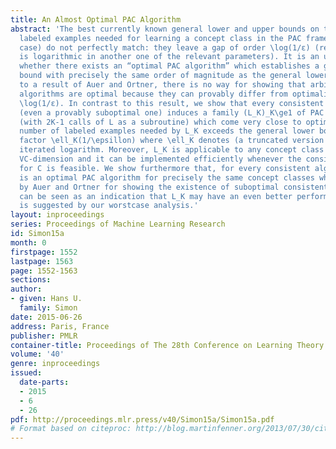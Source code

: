 ```yaml
---
title: An Almost Optimal PAC Algorithm
abstract: 'The best currently known general lower and upper bounds on the number of
  labeled examples needed for learning a concept class in the PAC framework (the realizable
  case) do not perfectly match: they leave a gap of order \log(1/ε) (resp. a gap which
  is logarithmic in another one of the relevant parameters). It is an unresolved question
  whether there exists an “optimal PAC algorithm” which establishes a general upper
  bound with precisely the same order of magnitude as the general lower bound. According
  to a result of Auer and Ortner, there is no way for showing that arbitrary consistent
  algorithms are optimal because they can provably differ from optimality by factor
  \log(1/ε). In contrast to this result, we show that every consistent algorithm L
  (even a provably suboptimal one) induces a family (L_K)_K\ge1 of PAC algorithms
  (with 2K-1 calls of L as a subroutine) which come very close to optimality: the
  number of labeled examples needed by L_K exceeds the general lower bound only by
  factor \ell_K(1/\epsillon) where \ell_K denotes (a truncated version of) the K-times
  iterated logarithm. Moreover, L_K is applicable to any concept class C of finite
  VC-dimension and it can be implemented efficiently whenever the consistency problem
  for C is feasible. We show furthermore that, for every consistent algorithm L, L_2
  is an optimal PAC algorithm for precisely the same concept classes which were used
  by Auer and Ortner for showing the existence of suboptimal consistent algorithms.  This
  can be seen as an indication that L_K may have an even better performance than it
  is suggested by our worstcase analysis.'
layout: inproceedings
series: Proceedings of Machine Learning Research
id: Simon15a
month: 0
firstpage: 1552
lastpage: 1563
page: 1552-1563
sections: 
author:
- given: Hans U.
  family: Simon
date: 2015-06-26
address: Paris, France
publisher: PMLR
container-title: Proceedings of The 28th Conference on Learning Theory
volume: '40'
genre: inproceedings
issued:
  date-parts:
  - 2015
  - 6
  - 26
pdf: http://proceedings.mlr.press/v40/Simon15a/Simon15a.pdf
# Format based on citeproc: http://blog.martinfenner.org/2013/07/30/citeproc-yaml-for-bibliographies/
---
```

